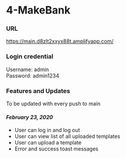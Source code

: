 # 4-MakeBank

### URL
https://main.d8zlt2xxyx88t.amplifyapp.com/

### Login credential
Username: admin\
Password: admin1234

### Features and Updates
To be updated with every push to main
#### ***February 23, 2020***
- User can log in and log out
- User can view list of all uploaded templates
- User can upload a template
- Error and success toast messages

